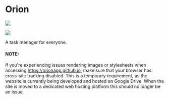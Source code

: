 # Orion

![](https://travis-ci.org/orionapp/orion.svg?branch=master)

![](https://badge.waffle.io/orionapp/orion.png?columns=all)

A task manager for everyone.

#### NOTE:
If you're experiencing issues rendering images or stylesheets when accessing https://orionapp.github.io, make sure that your browser has cross-site tracking disabled. This is a temporary requirement, as the website is currently being developed and hosted on Google Drive. When the site is moved to a dedicated web hosting platform this should no longer be an issue.

